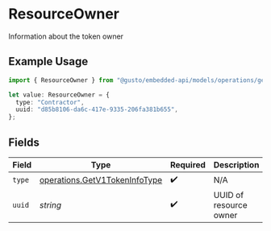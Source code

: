 # ResourceOwner

Information about the token owner

## Example Usage

```typescript
import { ResourceOwner } from "@gusto/embedded-api/models/operations/getv1tokeninfo.js";

let value: ResourceOwner = {
  type: "Contractor",
  uuid: "d85b8106-da6c-417e-9335-206fa381b655",
};
```

## Fields

| Field                                                                          | Type                                                                           | Required                                                                       | Description                                                                    |
| ------------------------------------------------------------------------------ | ------------------------------------------------------------------------------ | ------------------------------------------------------------------------------ | ------------------------------------------------------------------------------ |
| `type`                                                                         | [operations.GetV1TokenInfoType](../../models/operations/getv1tokeninfotype.md) | :heavy_check_mark:                                                             | N/A                                                                            |
| `uuid`                                                                         | *string*                                                                       | :heavy_check_mark:                                                             | UUID of resource owner                                                         |